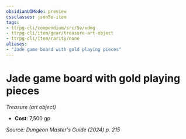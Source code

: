 ```yaml
---
obsidianUIMode: preview
cssclasses: json5e-item
tags:
- ttrpg-cli/compendium/src/5e/xdmg
- ttrpg-cli/item/gear/treasure-art-object
- ttrpg-cli/item/rarity/none
aliases: 
- "Jade game board with gold playing pieces"
---
```

# Jade game board with gold playing pieces
*Treasure (art object)*  

- **Cost**: 7,500 gp

*Source: Dungeon Master's Guide (2024) p. 215*